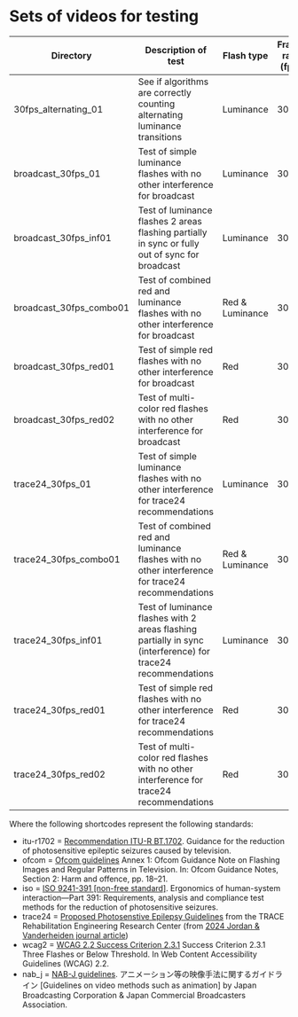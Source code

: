 # Sets of videos for testing

| Directory | Description of test | Flash type | Frame rate (fps) | Color | Dynamic Range | iso |itu_r1702 | ofcom | trace24 | wcag2 | nab_j |
| --- | --- | --- | --- | --- | --- | --- | --- | --- | --- | --- | --- |
| 30fps_alternating_01 | See if algorithms are correctly counting alternating luminance transitions | Luminance | 30 | sRGB | SDR | ✔️ | ✔️ | ✔️ | ✔️ | ✔️ | x |
| broadcast_30fps_01 | Test of simple luminance flashes with no other interference for broadcast | Luminance | 30 | sRGB | SDR | ✔️ | ✔️ | ✔️ | x | x | x |
| broadcast_30fps_inf01 | Test of luminance flashes 2 areas flashing partially in sync or fully out of sync for broadcast | Luminance | 30 | sRGB | SDR | ✔️ | ✔️ | ✔️ | x | x | x |
| broadcast_30fps_combo01 | Test of combined red and luminance flashes with no other interference for broadcast | Red & Luminance | 30 | sRGB | SDR | ✔️ | ✔️ | ✔️ | x | x | x |
| broadcast_30fps_red01 | Test of simple red flashes with no other interference for broadcast | Red |30 | sRGB | SDR | ✔️ | ✔️ | ✔️ | x | x | x |
| broadcast_30fps_red02 | Test of multi-color red flashes with no other interference for broadcast | Red | 30 | sRGB | SDR | ✔️ | ✔️ | ✔️ | x | x | x |
| trace24_30fps_01 | Test of simple luminance flashes with no other interference for trace24 recommendations | Luminance | 30 | sRGB | SDR | x | x | x | ✔️ | x | x |
| trace24_30fps_combo01 | Test of combined red and luminance flashes with no other interference for trace24 recommendations | Red & Luminance | 30 | sRGB | SDR | x | x | x | ✔️ | x | x |
| trace24_30fps_inf01 | Test of luminance flashes with 2 areas flashing partially in sync (interference) for trace24 recommendations | Luminance | 30 | sRGB | SDR | x | x | x | ✔️ | x | x |
| trace24_30fps_red01 | Test of simple red flashes with no other interference for trace24 recommendations | Red |30 | sRGB | SDR | x | x | x | ✔️ | x | x |
| trace24_30fps_red02 | Test of multi-color red flashes with no other interference for trace24 recommendations | Red | 30 | sRGB | SDR | x | x | x | ✔️ | x | x |


Where the following shortcodes represent the following standards:
 - itu-r1702 = [Recommendation ITU-R BT.1702](https://www.itu.int/rec/R-REC-BT.1702/en). Guidance for the reduction of photosensitive epileptic seizures caused by television.
 - ofcom = [Ofcom guidelines](https://www.ofcom.org.uk/siteassets/resources/documents/tv-radio-and-on-demand/broadcast-guidance/programme-guidance/broadcast-code-guidance/section-2-guidance-notes.pdf) Annex 1: Ofcom Guidance Note on Flashing Images and Regular Patterns in Television. In: Ofcom Guidance Notes, Section 2: Harm and offence, pp. 18–21. 
 - iso = [ISO 9241-391 \[non-free standard\]](https://www.iso.org/standard/56350.html). Ergonomics of human-system interaction—Part 391: Requirements, analysis and compliance
test methods for the reduction of photosensitive seizures. 
 - trace24 = [Proposed Photosenstive Epilepsy Guidelines](https://github.com/traceRERC/pseGuidelines) from the TRACE Rehabilitation Engineering Research Center (from [2024 Jordan \& Vanderheiden journal article](https://doi.org/10.1145/3694790))
 - wcag2 = [WCAG 2.2 Success Criterion 2.3.1](https://www.w3.org/TR/WCAG22/#three-flashes-or-below-threshold) Success Criterion 2.3.1 Three Flashes or Below Threshold. In Web Content Accessibility Guidelines (WCAG) 2.2.
 - nab_j = [NAB-J guidelines](https://www.j-ba.or.jp/category/broadcasting/jba103852). アニメーション等の映像手法に関するガイドライン \[Guidelines on video methods such as animation\] by Japan Broadcasting Corporation & Japan Commercial Broadcasters Association.

